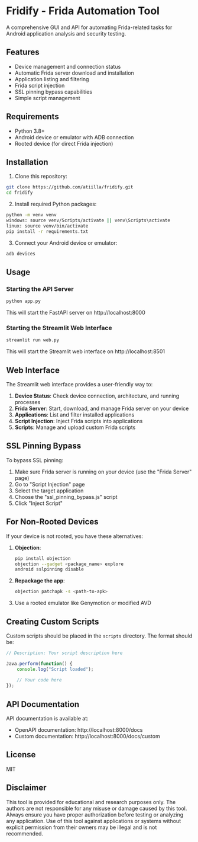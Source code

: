 # Fridify - Frida Automation Tool

A comprehensive GUI and API for automating Frida-related tasks for Android application analysis and security testing.

## Features

- Device management and connection status
- Automatic Frida server download and installation
- Application listing and filtering
- Frida script injection
- SSL pinning bypass capabilities
- Simple script management

## Requirements

- Python 3.8+
- Android device or emulator with ADB connection
- Rooted device (for direct Frida injection)

## Installation

1. Clone this repository:
```bash
git clone https://github.com/atiilla/fridify.git
cd fridify
```

2. Install required Python packages:
```bash
python -m venv venv
windows: source venv/Scripts/activate || venv\Scripts\activate
linux: source venv/bin/activate
pip install -r requirements.txt
```

3. Connect your Android device or emulator:
```bash
adb devices
```

## Usage

### Starting the API Server

```bash
python app.py
```

This will start the FastAPI server on http://localhost:8000

### Starting the Streamlit Web Interface

```bash
streamlit run web.py
```

This will start the Streamlit web interface on http://localhost:8501

## Web Interface

The Streamlit web interface provides a user-friendly way to:

1. **Device Status**: Check device connection, architecture, and running processes
2. **Frida Server**: Start, download, and manage Frida server on your device
3. **Applications**: List and filter installed applications
4. **Script Injection**: Inject Frida scripts into applications
5. **Scripts**: Manage and upload custom Frida scripts

## SSL Pinning Bypass

To bypass SSL pinning:

1. Make sure Frida server is running on your device (use the "Frida Server" page)
2. Go to "Script Injection" page
3. Select the target application
4. Choose the "ssl_pinning_bypass.js" script
5. Click "Inject Script"

## For Non-Rooted Devices

If your device is not rooted, you have these alternatives:

1. **Objection**:
   ```bash
   pip install objection
   objection --gadget <package_name> explore
   android sslpinning disable
   ```

2. **Repackage the app**:
   ```bash
   objection patchapk -s <path-to-apk>
   ```

3. Use a rooted emulator like Genymotion or modified AVD

## Creating Custom Scripts

Custom scripts should be placed in the `scripts` directory. The format should be:

```javascript
// Description: Your script description here

Java.perform(function() {
    console.log("Script loaded");
    
    // Your code here
});
```

## API Documentation

API documentation is available at:
- OpenAPI documentation: http://localhost:8000/docs
- Custom documentation: http://localhost:8000/docs/custom

## License

MIT 

## Disclaimer

This tool is provided for educational and research purposes only. The authors are not responsible for any misuse or damage caused by this tool. Always ensure you have proper authorization before testing or analyzing any application. Use of this tool against applications or systems without explicit permission from their owners may be illegal and is not recommended. 